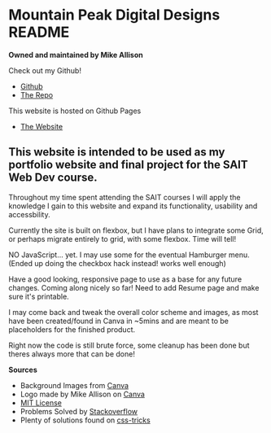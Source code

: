 # Mountain Peak Digital Designs README

**Owned and maintained by Mike Allison**

Check out my Github!
- [Github](https://github.com/Huntthee)
- [The Repo](https://huntthee.github.io/index.html)

This website is hosted on Github Pages
- [The Website](https://huntthee.github.io/index.html)

## This website is intended to be used as my portfolio website and final project for the SAIT Web Dev course.

Throughout my time spent attending the SAIT courses I will apply the knowledge I gain to this website and expand its functionality, usability and accessbility.

Currently the site is built on flexbox, but I have plans to integrate some Grid, or perhaps migrate entirely to grid, with some flexbox. Time will tell!

NO JavaScript... yet. I may use some for the eventual Hamburger menu.
(Ended up doing the checkbox hack instead! works well enough)

Have a good looking, responsive page to use as a base for any future changes. Coming along nicely so far! Need to add Resume page and make sure it's printable.

I may come back and tweak the overall color scheme and images, as most have been created/found in Canva in ~5mins and are meant to be placeholders for the finished product.

Right now the code is still brute force, some cleanup has been done but theres always more that can be done!

**Sources**
- Background Images from [Canva](https://www.canva.com)
- Logo made by Mike Allison on [Canva](https://www.canva.com)
- [MIT License](https://opensource.org/licenses/MIT)
- Problems Solved by [Stackoverflow](https://stackoverflow.com)
- Plenty of solutions found on [css-tricks](https://css-tricks.com/)